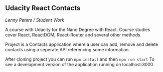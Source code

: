 ## Udacity React Contacts 

_Lenny Peters / Student Work_

A course with Udacity for the Nano Degree with React.
Course studies cover React, ReactDOM, React-Router and several other methods.

Project is a Contacts application where a user can add, remove and delete contacts using a seperate API referencing some information.

After cloning project you can run
```npm install```
and then
```npm run start```
To see a development version of the application running on localhost:3000